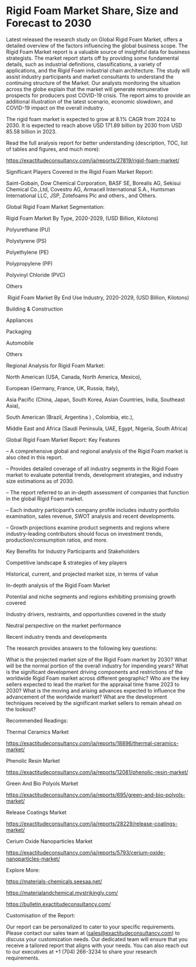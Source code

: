 # Rigid Foam Market Share, Size and Forecast to 2030

Latest released the research study on Global Rigid Foam Market, offers a detailed overview of the factors influencing the global business scope. The Rigid Foam Market report is a valuable source of insightful data for business strategists. The market report starts off by providing some fundamental details, such as industrial definitions, classifications, a variety of applications, and the Rigid Foam industrial chain architecture. The study will assist industry participants and market consultants to understand the continuing structure of the Market. Our analysts monitoring the situation across the globe explain that the market will generate remunerative prospects for producers post COVID-19 crisis. The report aims to provide an additional illustration of the latest scenario, economic slowdown, and COVID-19 impact on the overall industry.

The rigid foam market is expected to grow at 8.1% CAGR from 2024 to 2030. It is expected to reach above USD 171.89 billion by 2030 from USD 85.58 billion in 2023.

Read the full analysis report for better understanding (description, TOC, list of tables and figures, and much more):

https://exactitudeconsultancy.com/ja/reports/27819/rigid-foam-market/

Significant Players Covered in the Rigid Foam Market Report:

Saint-Gobain, Dow Chemical Corporation, BASF SE, Borealis AG, Sekisui Chemical Co.,Ltd, Covestro AG, Armacell International S.A., Huntsman International LLC, JSP, Zotefoams Plc and others., and Others.

Global Rigid Foam Market Segmentation:

Rigid Foam Market By Type, 2020-2029, (USD Billion, Kilotons)

Polyurethane (PU)

Polystyrene (PS)

Polyethylene (PE)

Polypropylene (PP)

Polyvinyl Chloride (PVC)

Others

 Rigid Foam Market By End Use Industry, 2020-2029, (USD Billion, Kilotons)

Building & Construction

Appliances

Packaging

Automobile

Others

Regional Analysis for Rigid Foam Market:

North American (USA, Canada, North America, Mexico),

European (Germany, France, UK, Russia, Italy),

Asia Pacific (China, Japan, South Korea, Asian Countries, India, Southeast Asia),

South American (Brazil, Argentina ) , Colombia, etc.),

Middle East and Africa (Saudi Peninsula, UAE, Egypt, Nigeria, South Africa)

Global Rigid Foam Market Report: Key Features

– A comprehensive global and regional analysis of the Rigid Foam market is also cited in this report.

– Provides detailed coverage of all industry segments in the Rigid Foam market to evaluate potential trends, development strategies, and industry size estimations as of 2030.

– The report referred to an in-depth assessment of companies that function in the global Rigid Foam market.

– Each industry participant’s company profile includes industry portfolio examination, sales revenue, SWOT analysis and recent developments.

– Growth projections examine product segments and regions where industry-leading contributors should focus on investment trends, production/consumption ratios, and more.

Key Benefits for Industry Participants and Stakeholders

Competitive landscape & strategies of key players

Historical, current, and projected market size, in terms of value

In-depth analysis of the Rigid Foam Market

Potential and niche segments and regions exhibiting promising growth covered

Industry drivers, restraints, and opportunities covered in the study

Neutral perspective on the market performance

Recent industry trends and developments

The research provides answers to the following key questions:

What is the projected market size of the Rigid Foam market by 2030?
What will be the normal portion of the overall industry for impending years?
What is the significant development driving components and restrictions of the worldwide Rigid Foam market across different geographic?
Who are the key sellers expected to lead the market for the appraisal time frame 2023 to 2030?
What is the moving and arising advances expected to influence the advancement of the worldwide market?
What are the development techniques received by the significant market sellers to remain ahead on the lookout?

Recommended Readings:

Thermal Ceramics Market

https://exactitudeconsultancy.com/ja/reports/18896/thermal-ceramics-market/

Phenolic Resin Market

https://exactitudeconsultancy.com/ja/reports/12081/phenolic-resin-market/

Green And Bio Polyols Market

https://exactitudeconsultancy.com/ja/reports/695/green-and-bio-polyols-market/

Release Coatings Market

https://exactitudeconsultancy.com/ja/reports/28229/release-coatings-market/

Cerium Oxide Nanoparticles Market

https://exactitudeconsultancy.com/ja/reports/5793/cerium-oxide-nanoparticles-market/

Explore More:

https://materials-chemicals.seesaa.net/

https://materialandchemical.mystrikingly.com/

https://bulletin.exactitudeconsultancy.com/

Customisation of the Report:

Our report can be personalized to cater to your specific requirements. Please contact our sales team at (sales@exactitudeconsultancy.com) to discuss your customization needs. Our dedicated team will ensure that you receive a tailored report that aligns with your needs. You can also reach out to our executives at +1 (704) 266-3234 to share your research requirements.
